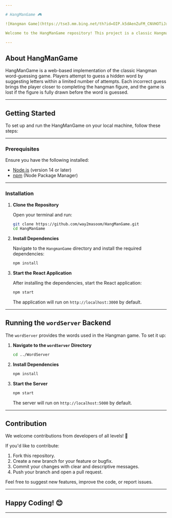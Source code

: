 ```yaml
---

# HangManGame 🎮

![Hangman Game](https://tse3.mm.bing.net/th?id=OIP.k5dAenZuFM_CNVHOTiJxawHaNK&pid=Api)  

Welcome to the HangManGame repository! This project is a classic Hangman game built using React. It includes a backend service, `wordServer`, that provides words for the game.

---
```


## About HangManGame  

HangManGame is a web-based implementation of the classic Hangman word-guessing game. Players attempt to guess a hidden word by suggesting letters within a limited number of attempts. Each incorrect guess brings the player closer to completing the hangman figure, and the game is lost if the figure is fully drawn before the word is guessed.

---

## Getting Started  

To set up and run the HangManGame on your local machine, follow these steps:  

---

### Prerequisites  

Ensure you have the following installed:  

- [Node.js](https://nodejs.org/) (version 14 or later)  
- [npm](https://www.npmjs.com/) (Node Package Manager)  

---

### Installation  

1. **Clone the Repository**  

   Open your terminal and run:  
   ```bash
   git clone https://github.com/way2masoom/HangManGame.git
   cd HangManGame
   ```

2. **Install Dependencies**  

   Navigate to the `HangmanGame` directory and install the required dependencies:  
   ```bash
   npm install
   ```

3. **Start the React Application**  

   After installing the dependencies, start the React application:  
   ```bash
   npm start
   ```  

   The application will run on `http://localhost:3000` by default.

---

## Running the `wordServer` Backend  

The `wordServer` provides the words used in the Hangman game. To set it up:  

1. **Navigate to the `wordServer` Directory**  
   ```bash
   cd ../WordServer
   ```

2. **Install Dependencies**  
   ```bash
   npm install
   ```

3. **Start the Server**  
   ```bash
   npm start
   ```

   The server will run on `http://localhost:5000` by default.  

---

## Contribution  

We welcome contributions from developers of all levels! 🚀  

If you'd like to contribute:  
1. Fork this repository.  
2. Create a new branch for your feature or bugfix.  
3. Commit your changes with clear and descriptive messages.  
4. Push your branch and open a pull request.  

Feel free to suggest new features, improve the code, or report issues.  

---

## Happy Coding! 😊  

---

